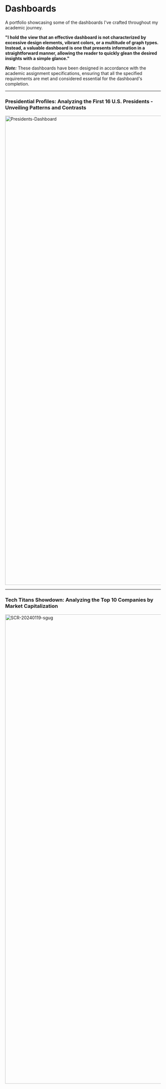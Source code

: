 # Dashboards
A portfolio showcasing some of the dashboards I've crafted throughout my academic journey.

**"I hold the view that an effective dashboard is not characterized by excessive design elements, vibrant colors, or a multitude of graph types. Instead, a valuable dashboard is one that presents information in a straightforward manner, allowing the reader to quickly glean the desired insights with a simple glance."**

***Note:***
These dashboards have been designed in accordance with the academic assignment specifications, ensuring that all the specified requirements are met and considered essential for the dashboard's completion.

_____________

### Presidential Profiles: Analyzing the First 16 U.S. Presidents - Unveiling Patterns and Contrasts

<img width="1512" alt="Presidents-Dashboard" src="https://github.com/Dharineesh-Karthikeyan/Dashboards/assets/12586329/720714f9-93c7-47ac-a7bd-9e29b1b6d3b6">

_______________

### Tech Titans Showdown: Analyzing the Top 10 Companies by Market Capitalization 
<img width="1512" alt="SCR-20240119-sgug" src="https://github.com/Dharineesh-Karthikeyan/Dashboards/assets/12586329/3fe83852-d6e7-4186-8757-a6c0a598b55b">

